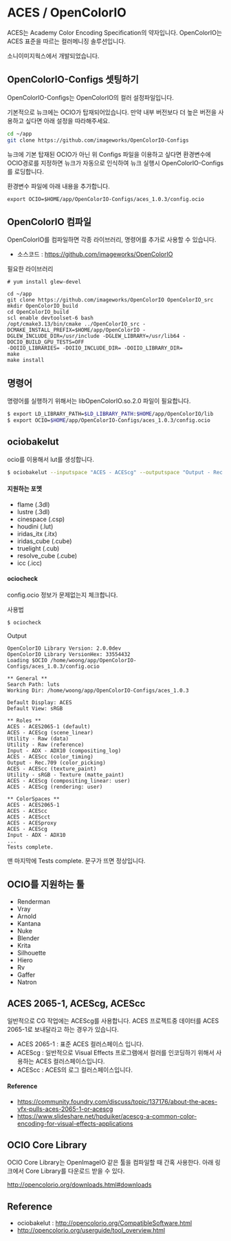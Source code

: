 # ACES / OpenColorIO
ACES는 Academy Color Encoding Specification의 약자입니다.
OpenColorIO는 ACES 표준을 따르는 컬러메니징 솔루션입니다.

소니이미지웍스에서 개발되었습니다.

## OpenColorIO-Configs 셋팅하기
OpenColorIO-Configs는 OpenColorIO의 컬러 설정파일입니다.

기본적으로 뉴크에는 OCIO가 탑재되어있습니다. 만약 내부 버전보다 더 높은 버전을 사용하고 싶다면 아래 설정을 따라해주세요.

```bash
cd ~/app
git clone https://github.com/imageworks/OpenColorIO-Configs
```

뉴크에 기본 탑재된 OCIO가 아닌 위 Configs 파일을 이용하고 싶다면 환경변수에 OCIO경로를 지정하면 뉴크가 자동으로 인식하여 뉴크 실행시 OpenColorIO-Configs를 로딩합니다.

환경변수 파일에 아래 내용을 추가합니다.
```
export OCIO=$HOME/app/OpenColorIO-Configs/aces_1.0.3/config.ocio
```

## OpenColorIO 컴파일
OpenColorIO를 컴파일하면 각종 라이브러리, 명령어를 추가로 사용할 수 있습니다.

- 소스코드 : https://github.com/imageworks/OpenColorIO


필요한 라이브러리
```
# yum install glew-devel
```

```
cd ~/app
git clone https://github.com/imageworks/OpenColorIO OpenColorIO_src
mkdir OpenColorIO_build
cd OpenColorIO_build
scl enable devtoolset-6 bash
/opt/cmake3.13/bin/cmake ../OpenColorIO_src -DCMAKE_INSTALL_PREFIX=$HOME/app/OpenColorIO -DGLEW_INCLUDE_DIR=/usr/include -DGLEW_LIBRARY=/usr/lib64 -DOCIO_BUILD_GPU_TESTS=OFF
-DOIIO_LIBRARIES= -DOIIO_INCLUDE_DIR= -DOIIO_LIBRARY_DIR=
make
make install
```

## 명령어
명령어를 실행하기 위해서는 libOpenColorIO.so.2.0 파일이 필요합니다.
```bash
$ export LD_LIBRARY_PATH=$LD_LIBRARY_PATH:$HOME/app/OpenColorIO/lib
$ export OCIO=$HOME/app/OpenColorIO-Configs/aces_1.0.3/config.ocio
```

## ociobakelut
ocio를 이용해서 lut를 생성합니다.

```bash
$ ociobakelut --inputspace "ACES - ACEScg" --outputspace "Output - Rec.709" --format flame flame_acescg_to_rec709.3dl
```

#### 지원하는 포멧
- flame (.3dl)
- lustre (.3dl)
- cinespace (.csp)
- houdini (.lut)
- iridas_itx (.itx)
- iridas_cube (.cube)
- truelight (.cub)
- resolve_cube (.cube)
- icc (.icc)

#### ociocheck
config.ocio 정보가 문제없는지 체크합니다.

사용법
```bash
$ ociocheck
```

Output
```
OpenColorIO Library Version: 2.0.0dev
OpenColorIO Library VersionHex: 33554432
Loading $OCIO /home/woong/app/OpenColorIO-Configs/aces_1.0.3/config.ocio

** General **
Search Path: luts
Working Dir: /home/woong/app/OpenColorIO-Configs/aces_1.0.3

Default Display: ACES
Default View: sRGB

** Roles **
ACES - ACES2065-1 (default)
ACES - ACEScg (scene_linear)
Utility - Raw (data)
Utility - Raw (reference)
Input - ADX - ADX10 (compositing_log)
ACES - ACEScc (color_timing)
Output - Rec.709 (color_picking)
ACES - ACEScc (texture_paint)
Utility - sRGB - Texture (matte_paint)
ACES - ACEScg (compositing_linear: user)
ACES - ACEScg (rendering: user)

** ColorSpaces **
ACES - ACES2065-1
ACES - ACEScc
ACES - ACEScct
ACES - ACESproxy
ACES - ACEScg
Input - ADX - ADX10
...
Tests complete.
```

맨 마지막에 Tests complete. 문구가 뜨면 정상입니다.

## OCIO를 지원하는 툴
- Renderman
- Vray
- Arnold
- Kantana
- Nuke
- Blender
- Krita
- Silhouette
- Hiero
- Rv
- Gaffer
- Natron

## ACES 2065-1, ACEScg, ACEScc
일반적으로 CG 작업에는 ACEScg를 사용합니다.
ACES 프로젝트중 데이터를 ACES 2065-1로 보내달라고 하는 경우가 있습니다.

- ACES 2065-1 : 표준 ACES 컬러스페이스 입니다.
- ACEScg : 일반적으로 Visual Effects 프로그램에서 컬러를 인코딩하기 위해서 사용하는 ACES 컬러스페이스입니다.
- ACEScc : ACES의 로그 컬러스페이스입니다.

#### Reference
- https://community.foundry.com/discuss/topic/137176/about-the-aces-vfx-pulls-aces-2065-1-or-acescg
- https://www.slideshare.net/hpduiker/acescg-a-common-color-encoding-for-visual-effects-applications

## OCIO Core Library
OCIO Core Library는 OpenImageIO 같은 툴을 컴파일할 때 간혹 사용한다. 아래 링크에서 Core Library를 다운로드 받을 수 있다.

http://opencolorio.org/downloads.html#downloads

## Reference
- ociobakelut : http://opencolorio.org/CompatibleSoftware.html
- http://opencolorio.org/userguide/tool_overview.html